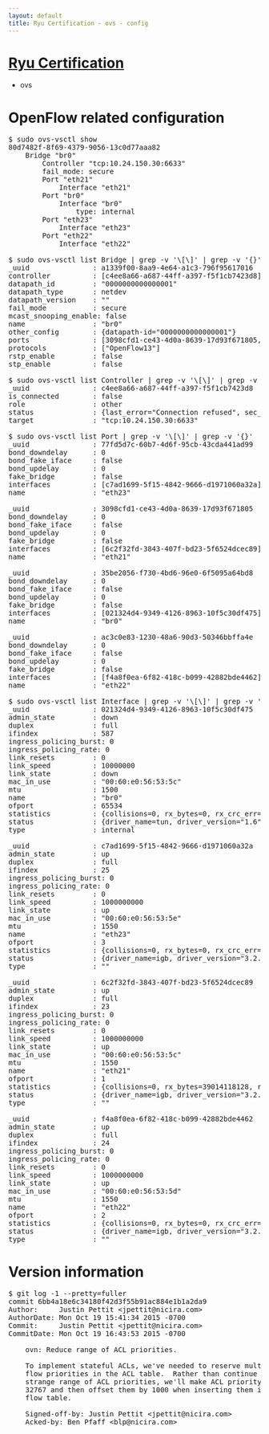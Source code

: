 ```yaml
---
layout: default
title: Ryu Certification - ovs - config
---
```

# [Ryu Certification](http://osrg.github.io/ryu/certification.html)
* ovs 

# OpenFlow related configuration
<pre>
$ sudo ovs-vsctl show
80d7482f-8f69-4379-9056-13c0d77aaa82
    Bridge "br0"
        Controller "tcp:10.24.150.30:6633"
        fail_mode: secure
        Port "eth21"
            Interface "eth21"
        Port "br0"
            Interface "br0"
                type: internal
        Port "eth23"
            Interface "eth23"
        Port "eth22"
            Interface "eth22"

$ sudo ovs-vsctl list Bridge | grep -v '\[\]' | grep -v '{}'
_uuid               : a1339f00-8aa9-4e64-a1c3-796f95617016
controller          : [c4ee8a66-a687-44ff-a397-f5f1cb7423d8]
datapath_id         : "0000000000000001"
datapath_type       : netdev
datapath_version    : "<built-in>"
fail_mode           : secure
mcast_snooping_enable: false
name                : "br0"
other_config        : {datapath-id="0000000000000001"}
ports               : [3098cfd1-ce43-4d0a-8639-17d93f671805, 35be2056-f730-4bd6-96e0-6f5095a64bd8, 77fd5d7c-60b7-4d6f-95cb-43cda441ad99, ac3c0e83-1230-48a6-90d3-50346bbffa4e]
protocols           : ["OpenFlow13"]
rstp_enable         : false
stp_enable          : false

$ sudo ovs-vsctl list Controller | grep -v '\[\]' | grep -v '{}'
_uuid               : c4ee8a66-a687-44ff-a397-f5f1cb7423d8
is_connected        : false
role                : other
status              : {last_error="Connection refused", sec_since_connect="752", sec_since_disconnect="1", state=BACKOFF}
target              : "tcp:10.24.150.30:6633"

$ sudo ovs-vsctl list Port | grep -v '\[\]' | grep -v '{}'
_uuid               : 77fd5d7c-60b7-4d6f-95cb-43cda441ad99
bond_downdelay      : 0
bond_fake_iface     : false
bond_updelay        : 0
fake_bridge         : false
interfaces          : [c7ad1699-5f15-4842-9666-d1971060a32a]
name                : "eth23"

_uuid               : 3098cfd1-ce43-4d0a-8639-17d93f671805
bond_downdelay      : 0
bond_fake_iface     : false
bond_updelay        : 0
fake_bridge         : false
interfaces          : [6c2f32fd-3843-407f-bd23-5f6524dcec89]
name                : "eth21"

_uuid               : 35be2056-f730-4bd6-96e0-6f5095a64bd8
bond_downdelay      : 0
bond_fake_iface     : false
bond_updelay        : 0
fake_bridge         : false
interfaces          : [021324d4-9349-4126-8963-10f5c30df475]
name                : "br0"

_uuid               : ac3c0e83-1230-48a6-90d3-50346bbffa4e
bond_downdelay      : 0
bond_fake_iface     : false
bond_updelay        : 0
fake_bridge         : false
interfaces          : [f4a8f0ea-6f82-418c-b099-42882bde4462]
name                : "eth22"

$ sudo ovs-vsctl list Interface | grep -v '\[\]' | grep -v '{}'
_uuid               : 021324d4-9349-4126-8963-10f5c30df475
admin_state         : down
duplex              : full
ifindex             : 587
ingress_policing_burst: 0
ingress_policing_rate: 0
link_resets         : 0
link_speed          : 10000000
link_state          : down
mac_in_use          : "00:60:e0:56:53:5c"
mtu                 : 1500
name                : "br0"
ofport              : 65534
statistics          : {collisions=0, rx_bytes=0, rx_crc_err=0, rx_dropped=0, rx_errors=0, rx_frame_err=0, rx_over_err=0, rx_packets=0, tx_bytes=0, tx_dropped=0, tx_errors=0, tx_packets=0}
status              : {driver_name=tun, driver_version="1.6", firmware_version="N/A"}
type                : internal

_uuid               : c7ad1699-5f15-4842-9666-d1971060a32a
admin_state         : up
duplex              : full
ifindex             : 25
ingress_policing_burst: 0
ingress_policing_rate: 0
link_resets         : 0
link_speed          : 1000000000
link_state          : up
mac_in_use          : "00:60:e0:56:53:5e"
mtu                 : 1550
name                : "eth23"
ofport              : 3
statistics          : {collisions=0, rx_bytes=0, rx_crc_err=0, rx_dropped=0, rx_errors=0, rx_frame_err=0, rx_over_err=0, rx_packets=0, tx_bytes=3971203500, tx_dropped=0, tx_errors=0, tx_packets=2647469}
status              : {driver_name=igb, driver_version="3.2.10-k", firmware_version="2.10-9"}
type                : ""

_uuid               : 6c2f32fd-3843-407f-bd23-5f6524dcec89
admin_state         : up
duplex              : full
ifindex             : 23
ingress_policing_burst: 0
ingress_policing_rate: 0
link_resets         : 0
link_speed          : 1000000000
link_state          : up
mac_in_use          : "00:60:e0:56:53:5c"
mtu                 : 1550
name                : "eth21"
ofport              : 1
statistics          : {collisions=0, rx_bytes=39014118128, rx_crc_err=0, rx_dropped=0, rx_errors=0, rx_frame_err=0, rx_over_err=0, rx_packets=26040511, tx_bytes=0, tx_dropped=0, tx_errors=0, tx_packets=0}
status              : {driver_name=igb, driver_version="3.2.10-k", firmware_version="2.10-9"}
type                : ""

_uuid               : f4a8f0ea-6f82-418c-b099-42882bde4462
admin_state         : up
duplex              : full
ifindex             : 24
ingress_policing_burst: 0
ingress_policing_rate: 0
link_resets         : 0
link_speed          : 1000000000
link_state          : up
mac_in_use          : "00:60:e0:56:53:5d"
mtu                 : 1550
name                : "eth22"
ofport              : 2
statistics          : {collisions=0, rx_bytes=0, rx_crc_err=0, rx_dropped=0, rx_errors=0, rx_frame_err=0, rx_over_err=0, rx_packets=0, tx_bytes=27717996256, tx_dropped=0, tx_errors=0, tx_packets=18492396}
status              : {driver_name=igb, driver_version="3.2.10-k", firmware_version="2.10-9"}
type                : ""
</pre>

# Version information
<pre>
$ git log -1 --pretty=fuller
commit 6bb4a18e6c34180f42d3f55b91ac884e1b1a2da9
Author:     Justin Pettit &lt;jpettit@nicira.com&gt;
AuthorDate: Mon Oct 19 15:41:34 2015 -0700
Commit:     Justin Pettit &lt;jpettit@nicira.com&gt;
CommitDate: Mon Oct 19 16:43:53 2015 -0700

    ovn: Reduce range of ACL priorities.
    
    To implement stateful ACLs, we've needed to reserve multiple logical
    flow priorities in the ACL table.  Rather than continue to have a
    strange range of ACL priorities, we'll make ACL priority range 0 to
    32767 and then offset them by 1000 when inserting them into the logical
    flow table.
    
    Signed-off-by: Justin Pettit &lt;jpettit@nicira.com&gt;
    Acked-by: Ben Pfaff &lt;blp@nicira.com&gt;
</pre>
